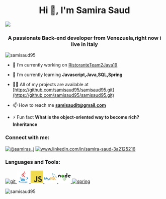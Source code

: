 <h1 align="center">Hi 👋, I'm Samira Saud</h1> <img src="https://media.giphy.com/media/mGcNjsfWAjY5AEZNw6/giphy.gif" width="50"></h2>
<h3 align="center">A passionate Back-end developer from Venezuela,right now i live in Italy</h3>

<p align="left"> <img src="https://komarev.com/ghpvc/?username=samisaud95&label=Profile%20views&color=0e75b6&style=flat" alt="samisaud95" /> </p>

- 🔭 I’m currently working on [RistoranteTeam2Java19](https://github.com/anamariaow/RistoranteTeam2Java19.git)

- 🌱 I’m currently learning **Javascript,Java,SQL,Spring**

- 👨‍💻 All of my projects are available at [https://github.com/samisaud95/samisaud95.git](https://github.com/samisaud95/samisaud95.git)

- 📫 How to reach me **samisaudit@gmail.com**

- ⚡ Fun fact **What is the object-oriented way to become rich? Inheritance**

<h3 align="left">Connect with me:</h3>
<p align="left">
<a href="https://twitter.com/@samiras_j" target="blank"><img align="center" src="https://raw.githubusercontent.com/rahuldkjain/github-profile-readme-generator/master/src/images/icons/Social/twitter.svg" alt="@samiras_j" height="30" width="40" /></a>
<a href="https://linkedin.com/in/www.linkedin.com/in/samira-saud-3a2125216" target="blank"><img align="center" src="https://raw.githubusercontent.com/rahuldkjain/github-profile-readme-generator/master/src/images/icons/Social/linked-in-alt.svg" alt="www.linkedin.com/in/samira-saud-3a2125216" height="30" width="40" /></a>
</p>

<h3 align="left">Languages and Tools:</h3>
<p align="left"> <a href="https://git-scm.com/" target="_blank" rel="noreferrer"> <img src="https://www.vectorlogo.zone/logos/git-scm/git-scm-icon.svg" alt="git" width="40" height="40"/> </a> <a href="https://www.java.com" target="_blank" rel="noreferrer"> <img src="https://raw.githubusercontent.com/devicons/devicon/master/icons/java/java-original.svg" alt="java" width="40" height="40"/> </a> <a href="https://developer.mozilla.org/en-US/docs/Web/JavaScript" target="_blank" rel="noreferrer"> <img src="https://raw.githubusercontent.com/devicons/devicon/master/icons/javascript/javascript-original.svg" alt="javascript" width="40" height="40"/> </a> <a href="https://www.mysql.com/" target="_blank" rel="noreferrer"> <img src="https://raw.githubusercontent.com/devicons/devicon/master/icons/mysql/mysql-original-wordmark.svg" alt="mysql" width="40" height="40"/> </a> <a href="https://nodejs.org" target="_blank" rel="noreferrer"> <img src="https://raw.githubusercontent.com/devicons/devicon/master/icons/nodejs/nodejs-original-wordmark.svg" alt="nodejs" width="40" height="40"/> </a> <a href="https://spring.io/" target="_blank" rel="noreferrer"> <img src="https://www.vectorlogo.zone/logos/springio/springio-icon.svg" alt="spring" width="40" height="40"/> </a> </p>

<p><img align="center" src="https://github-readme-stats.vercel.app/api/top-langs?username=samisaud95&show_icons=true&locale=en&layout=compact" alt="samisaud95" /></p>
